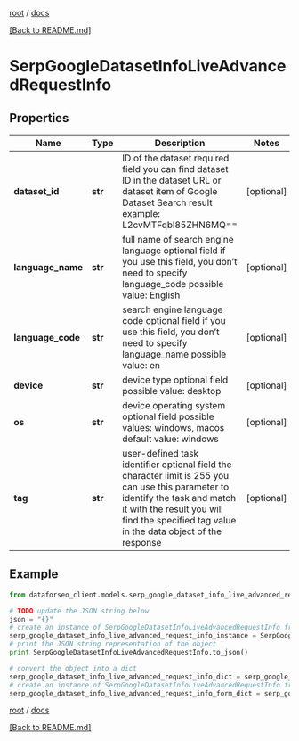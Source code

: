 [root](./../ "root") / [docs](./ "docs")

[[Back to README.md]](./../README.md "[Back to README.md]")

# SerpGoogleDatasetInfoLiveAdvancedRequestInfo

## Properties

Name | Type | Description | Notes
------------ | ------------- | ------------- | -------------
**dataset_id** | **str** | ID of the dataset required field you can find dataset ID in the dataset URL or dataset item of Google Dataset Search result example: L2cvMTFqbl85ZHN6MQ&#x3D;&#x3D; | [optional]
**language_name** | **str** | full name of search engine language optional field if you use this field, you don’t need to specify language_code possible value: English | [optional]
**language_code** | **str** | search engine language code optional field if you use this field, you don’t need to specify language_name possible value: en | [optional]
**device** | **str** | device type optional field possible value: desktop | [optional]
**os** | **str** | device operating system optional field possible values: windows, macos default value: windows | [optional]
**tag** | **str** | user-defined task identifier optional field the character limit is 255 you can use this parameter to identify the task and match it with the result you will find the specified tag value in the data object of the response | [optional]

## Example

```python
from dataforseo_client.models.serp_google_dataset_info_live_advanced_request_info import SerpGoogleDatasetInfoLiveAdvancedRequestInfo

# TODO update the JSON string below
json = "{}"
# create an instance of SerpGoogleDatasetInfoLiveAdvancedRequestInfo from a JSON string
serp_google_dataset_info_live_advanced_request_info_instance = SerpGoogleDatasetInfoLiveAdvancedRequestInfo.from_json(json)
# print the JSON string representation of the object
print SerpGoogleDatasetInfoLiveAdvancedRequestInfo.to_json()

# convert the object into a dict
serp_google_dataset_info_live_advanced_request_info_dict = serp_google_dataset_info_live_advanced_request_info_instance.to_dict()
# create an instance of SerpGoogleDatasetInfoLiveAdvancedRequestInfo from a dict
serp_google_dataset_info_live_advanced_request_info_form_dict = serp_google_dataset_info_live_advanced_request_info.from_dict(serp_google_dataset_info_live_advanced_request_info_dict)
```

  

[root](./../ "root") / [docs](./ "docs")

[[Back to README.md]](./../README.md "[Back to README.md]")